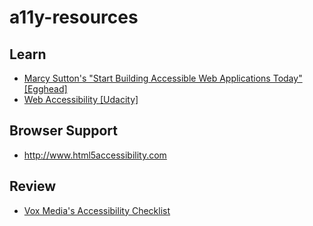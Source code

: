 # a11y-resources

## Learn
- [Marcy Sutton's "Start Building Accessible Web Applications Today" [Egghead]](https://egghead.io/courses/start-building-accessible-web-applications-today)
- [Web Accessibility [Udacity]](https://classroom.udacity.com/courses/ud891)

## Browser Support
- http://www.html5accessibility.com

## Review
- [Vox Media's Accessibility Checklist](http://accessibility.voxmedia.com)
